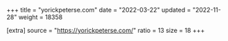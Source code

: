 +++
title = "yorickpeterse.com"
date = "2022-03-22"
updated = "2022-11-28"
weight = 18358

[extra]
source = "https://yorickpeterse.com/"
ratio = 13
size = 18
+++
